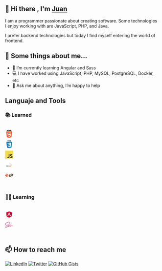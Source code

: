 
## 👋 Hi there , I'm [Juan](https://github.com/JuanGomez31) 

I am a programmer passionate about creating software. Some technologies I enjoy working with are JavaScript, PHP, and Java.

I prefer backend technologies but today I find myself entering the world of frontend.


## 📖 Some things about me...

- 🌱 I’m currently learning Angular and Sass
- 💻 I have worked using JavaScript, PHP, MySQL, PostgreSQL, Docker, etc
- 💬 Ask me about anything, I’m happy to help


## Languaje and Tools

### 📚 Learned

<code>
    <img align="left" alt="HTML5" width="26px" src="https://raw.githubusercontent.com/github/explore/80688e429a7d4ef2fca1e82350fe8e3517d3494d/topics/html/html.png" />
</code>
<code>
    <img align="left" alt="CSS3" width="26px" src="https://raw.githubusercontent.com/github/explore/80688e429a7d4ef2fca1e82350fe8e3517d3494d/topics/css/css.png" />
</code>
<code>
    <img align="left" alt="JavaScript" width="26px" src="https://raw.githubusercontent.com/github/explore/80688e429a7d4ef2fca1e82350fe8e3517d3494d/topics/javascript/javascript.png" />
</code>
<code>
    <img align="left" alt="MySQL" width="26px" src="https://raw.githubusercontent.com/github/explore/80688e429a7d4ef2fca1e82350fe8e3517d3494d/topics/mysql/mysql.png" />
</code>
<code>
    <img align="left" alt="Git" width="26px" src="https://raw.githubusercontent.com/github/explore/80688e429a7d4ef2fca1e82350fe8e3517d3494d/topics/git/git.png" />
</code>

<br />
<br />

### 👨‍🎓 Learning


<code>
    <img align="left" alt="Angular" width="26px" src="https://raw.githubusercontent.com/github/explore/80688e429a7d4ef2fca1e82350fe8e3517d3494d/topics/angular/angular.png" />
</code>
<code>
    <img align="left" alt="SASS" width="26px" src="https://raw.githubusercontent.com/github/explore/80688e429a7d4ef2fca1e82350fe8e3517d3494d/topics/sass/sass.png" />
</code>


<br />
<br />

## 📫 How to reach me

[![LinkedIn](https://img.shields.io/badge/-Juan%20Antonio%20G%C3%B3mez%20M%C3%A9ndez-0077B5?style=flat&amp;logo=Linkedin&amp;logoColor=white)](https://www.linkedin.com/in/juangomez31/)
[![Twitter](https://img.shields.io/twitter/url?label=@Gomez31Juan&amp;style=social&url=https://twitter.com/Gomez31Juan)](https://twitter.com/gomez31Juan/)
[![GitHub Gists](https://img.shields.io/badge/-GitHub%20Gist-181717?style=flat&amp;logo=GitHub&amp;logoColor=white)](https://gist.github.com/juangomez31)
